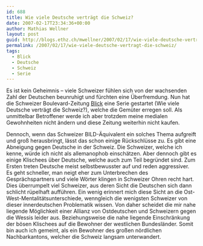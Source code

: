 ```yaml
---
id: 688
title: Wie viele Deutsche verträgt die Schweiz?
date: 2007-02-17T23:34:36+00:00
author: Mathias Wellner
layout: post
guid: http://blogs.ethz.ch/mwellner/2007/02/17/wie-viele-deutsche-vertragt-die-schweiz/
permalink: /2007/02/17/wie-viele-deutsche-vertragt-die-schweiz/
tags:
  - Blick
  - Deutsche
  - Schweiz
  - Serie
---
```

Es ist kein Geheimnis &#8211; viele Schweizer fühlen sich von der wachsenden Zahl der Deutschen beunruhigt und fürchten eine Überfremdung. Nun hat die Schweizer Boulevard-Zeitung [Blick](http://www.blick.ch) eine Serie gestartet (Wie viele Deutsche verträgt die Schweiz?), welche die Gemüter erregen soll. Als unmittelbar Betroffener werde ich aber trotzdem meine medialen Gewohnheiten nicht ändern und diese Zeitung weiterhin nicht kaufen.

Dennoch, wenn das Schweizer BILD-Äquivalent ein solches Thema aufgreift und groß herausbringt, lässt das schon einige Rückschlüsse zu. Es gibt eine Abneigung gegen Deutsche in der Schweiz. Die Schweizer, welche ich kenne, würde ich nicht als allemanophob einschätzen. Aber dennoch gibt es einige Klischees über Deutsche, welche auch zum Teil begründet sind. Zum Ersten treten Deutsche meist selbstbewusster auf und reden aggressiver. Es geht schneller, man neigt eher zum Unterbrechen des Gesprächspartners und viele Wörter klingen in Schweizer Ohren recht hart. Dies überrumpelt viel Schweizer, aus deren Sicht die Deutschen sich dann schlicht rüpelhaft aufführen. Ein wenig erinnert mich diese Sicht an die Ost-West-Mentalitätsunterschiede, wenngleich die wenigsten Schweizer von dieser innerdeutschen Problematik wissen. Von daher scheidet die mir nahe liegende Möglichkeit einer Allianz von Ostdeutschen und Schweizern gegen die Wessis leider aus. Beziehungsweise die nahe liegende Einschränkung der bösen Klischees auf die Bewohner der westlichen Bundesländer. Somit bin auch ich gemeint, als ein Bewohner des großen nördlichen Nachbarkantons, welcher die Schweiz langsam unterwandert.